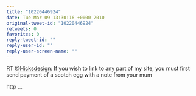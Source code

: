 ```yaml
---
title: "10220446924"
date: Tue Mar 09 13:30:16 +0000 2010
original-tweet-id: "10220446924"
retweets: 0
favorites: 0
reply-tweet-id: ""
reply-user-id: ""
reply-user-screen-name: ""
---
```

RT <a href="https://twitter.com/Hicksdesign">@Hicksdesign</a>: If you wish to link to any part of my site, you must first send payment of a scotch egg with a note from your mum

http ...
